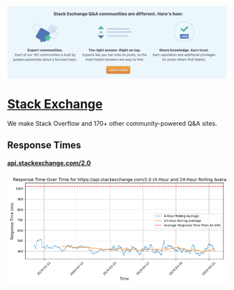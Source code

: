 [![Visit Stack Exchange](imagePreview.png)](https://api.stackexchange.com)

# [Stack Exchange](https://api.stackexchange.com)

We make Stack Overflow and 170+ other community-powered Q&A sites.

## Response Times

#### [api.stackexchange.com/2.0](https://api.stackexchange.com/2.0)

![api.stackexchange.com/2.0](response-time-charts/6170692e737461636b65786368616e67652e636f6d2f322e30.png)
